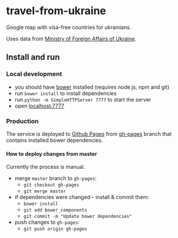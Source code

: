 # travel-from-ukraine
Google map with visa-free countries for ukrainians.

Uses data from [Ministry of Foreign Affairs of Ukraine](http://mfa.gov.ua/ua/consular-affairs/travel-advice/entering-foreign-countries).

## Install and run

### Local development

* you should have [bower](https://bower.io/#install-bower) installed (requires node.js, npm and git)
* run `bower install` to install dependencies
* run `python -m SimpleHTTPServer 7777` to start the server
* open [localhost:7777](http://localhost:7777/)

### Production

The service is deployed to [Github Pages](https://docs.github.com/en/pages) from [gh-pages](https://github.com/s0ph1e/travel-from-ukraine/tree/gh-pages) branch that contains installed bower dependencies. 

#### How to deploy changes from master

Currently the process is manual.
* merge `master` branch to `gh-pages`:
    * `git checkout gh-pages`
    * `git merge master`  
* if dependencies were changed - install & commit them:
    * `bower install`
    * `git add bower_components`
    * `git commit -m "Update bower dependencies"`
* push changes to `gh-pages`:
    * `git push origin gh-pages`

